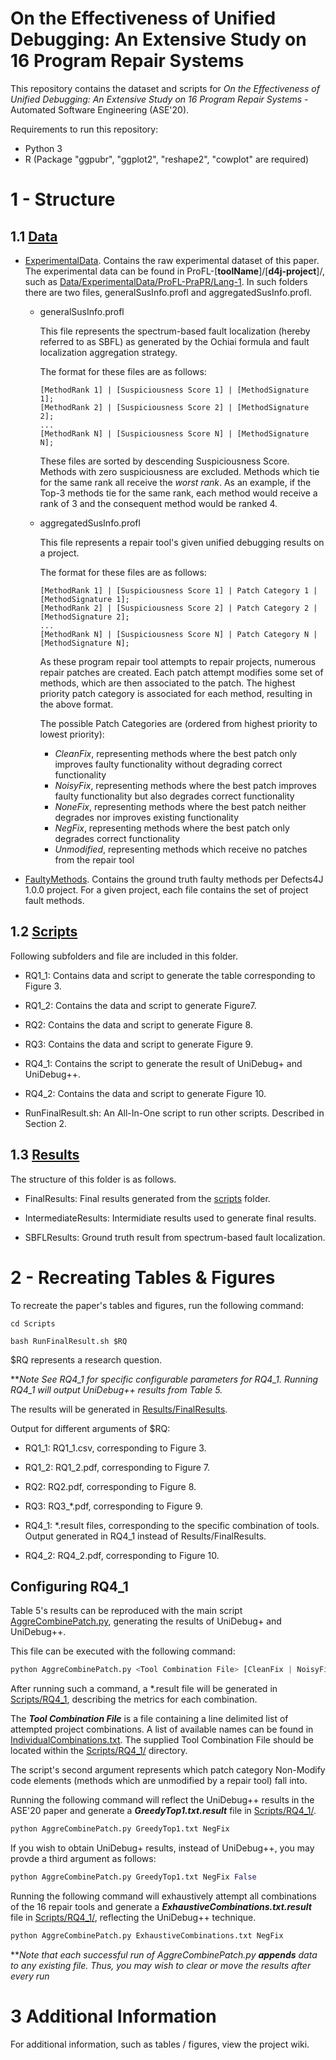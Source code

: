 # On the Effectiveness of Unified Debugging: An Extensive Study on 16 Program Repair Systems #
 
This repository contains the dataset and scripts for *On the Effectiveness of Unified Debugging: An Extensive Study on 16 Program Repair Systems* - Automated Software Engineering (ASE'20).

Requirements to run this repository:
 - Python 3
 - R (Package "ggpubr", "ggplot2", "reshape2", "cowplot" are required)

# 1 - Structure #

## 1.1 [Data](Data/) ##

- [ExperimentalData](Data/ExperimentalData/).
Contains the raw experimental dataset of this paper.
The experimental data can be found in ProFL-\[**toolName**]/\[**d4j-project**]/, such as [Data/ExperimentalData/ProFL-PraPR/Lang-1](Data/ExperimentalData/ProFL-PraPR/Lang-1).
In such folders there are two files, generalSusInfo.profl and aggregatedSusInfo.profl.

  * generalSusInfo.profl

    This file represents the spectrum-based fault localization (hereby referred to as SBFL) as generated by the Ochiai formula and fault localization aggregation strategy.
 
    The format for these files are as follows:
 
    ```
    [MethodRank 1] | [Suspiciousness Score 1] | [MethodSignature 1];
    [MethodRank 2] | [Suspiciousness Score 2] | [MethodSignature 2];
    ...
    [MethodRank N] | [Suspiciousness Score N] | [MethodSignature N];
    ```
    These files are sorted by descending Suspiciousness Score. 
    Methods with zero suspiciousness are excluded.
    Methods which tie for the same rank all receive the *worst rank*.
    As an example, if the Top-3 methods tie for the same rank, each method would receive a rank of 3 and the consequent method would be ranked 4.
 
  * aggregatedSusInfo.profl

    This file represents a repair tool's given unified debugging results on a project.

    The format for these files are as follows:
 
    ```
    [MethodRank 1] | [Suspiciousness Score 1] | Patch Category 1 | [MethodSignature 1];
    [MethodRank 2] | [Suspiciousness Score 2] | Patch Category 2 | [MethodSignature 2];
    ...
    [MethodRank N] | [Suspiciousness Score N] | Patch Category N | [MethodSignature N];
    ```

    As these program repair tool attempts to repair projects, numerous repair patches are created.
    Each patch attempt modifies some set of methods, which are then associated to the patch.
    The highest priority patch category is associated for each method, resulting in the above format.

    The possible Patch Categories are (ordered from highest priority to lowest priority):
      - *CleanFix*, representing methods where the best patch only improves faulty functionality without degrading correct functionality
      - *NoisyFix*, representing methods where the best patch improves faulty functionality but also degrades correct functionality
      - *NoneFix*, representing methods where the best patch neither degrades nor improves existing functionality
      - *NegFix*, representing methods where the best patch only degrades correct functionality
      - *Unmodified*, representing methods which receive no patches from the repair tool

- [FaultyMethods](Data/FaultyMethods/).
Contains the ground truth faulty methods per Defects4J 1.0.0 project.
For a given project, each file contains the set of project fault methods.


## 1.2 [Scripts](Scripts/) ##

Following subfolders and file are included in this folder.

- RQ1_1: Contains data and script to generate the table corresponding to Figure 3.

- RQ1_2: Contains the data and script to generate Figure7.

- RQ2: Contains the data and script to generate Figure 8.

- RQ3: Contains the data and script to generate Figure 9.

- RQ4_1: Contains the script to generate the result of UniDebug+ and UniDebug++.

- RQ4_2: Contains the data and script to generate Figure 10.

- RunFinalResult.sh: An All-In-One script to run other scripts. Described in Section 2.

## 1.3 [Results](Results/) ##

The structure of this folder is as follows.
 
 - FinalResults: Final results generated from the [scripts](Scripts/) folder.
 
 - IntermediateResults: Intermidiate results used to generate final results.
 
 - SBFLResults: Ground truth result from spectrum-based fault localization.


# 2 - Recreating Tables \& Figures #

To recreate the paper's tables and figures, run the following command:

```
cd Scripts

bash RunFinalResult.sh $RQ
```
$RQ represents a research question.

\*\**Note See RQ4_1 for specific configurable parameters for RQ4_1. Running RQ4_1 will output UniDebug++ results from Table 5.*

The results will be generated in [Results/FinalResults](Results/FinalResults).

Output for different arguments of $RQ:

- RQ1_1: RQ1_1.csv, corresponding to Figure 3.

- RQ1_2: RQ1_2.pdf, corresponding to Figure 7.

- RQ2: RQ2.pdf, corresponding to Figure 8.

- RQ3: RQ3_*.pdf, corresponding to Figure 9.

- RQ4_1: *.result files, corresponding to the specific combination of tools. Output generated in RQ4_1 instead of Results/FinalResults.

- RQ4_2: RQ4_2.pdf, corresponding to Figure 10.

## Configuring RQ4_1 ##

Table 5's results can be reproduced with the main script [AggreCombinePatch.py](Scripts/RQ4_1/AggreCombinePatch.py), generating the results of UniDebug+ and UniDebug++.

This file can be executed with the following command:

``` python
python AggreCombinePatch.py <Tool Combination File> [CleanFix | NoisyFix | NoneFix | NegFix]
```
After running such a command, a \*.result file will be generated in [Scripts/RQ4_1](Scripts/RQ4_1), describing the metrics for each combination.

The ***Tool Combination File*** is a file containing a line delimited list of attempted project combinations.
A list of available names can be found in [IndividualCombinations.txt](Scripts/RQ4_1/IndividualCombinations.txt).
The supplied Tool Combination File should be located within the [Scripts/RQ4_1/](Scripts/RQ4_1/) directory.

The script's second argument represents which patch category Non-Modify code elements (methods which are unmodified by a repair tool) fall into.

Running the following command will reflect the UniDebug++ results in the ASE'20 paper and generate a ***GreedyTop1.txt.result*** file in [Scripts/RQ4_1/](Scripts/RQ4_1/).

``` python
python AggreCombinePatch.py GreedyTop1.txt NegFix
```
If you wish to obtain UniDebug+ results, instead of UniDebug++, you may provde a third argument as follows:

``` python
python AggreCombinePatch.py GreedyTop1.txt NegFix False
```

Running the following command will exhaustively attempt all combinations of the 16 repair tools and generate a ***ExhaustiveCombinations.txt.result*** file in [Scripts/RQ4_1/](Scripts/RQ4_1/), reflecting the UniDebug++ technique.

``` python
python AggreCombinePatch.py ExhaustiveCombinations.txt NegFix
```

\*\**Note that each successful run of AggreCombinePatch.py ***appends*** data to any existing file. Thus, you may wish to clear or move the results after every run*

# 3 Additional Information #
For additional information, such as tables / figures, view the project wiki.

